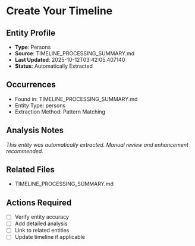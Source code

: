 # Create Your Timeline

## Entity Profile
- **Type**: Persons
- **Source**: TIMELINE_PROCESSING_SUMMARY.md
- **Last Updated**: 2025-10-12T03:42:05.407140
- **Status**: Automatically Extracted

## Occurrences
- Found in: TIMELINE_PROCESSING_SUMMARY.md
- Entity Type: persons
- Extraction Method: Pattern Matching

## Analysis Notes
*This entity was automatically extracted. Manual review and enhancement recommended.*

## Related Files
- TIMELINE_PROCESSING_SUMMARY.md

## Actions Required
- [ ] Verify entity accuracy
- [ ] Add detailed analysis
- [ ] Link to related entities
- [ ] Update timeline if applicable
